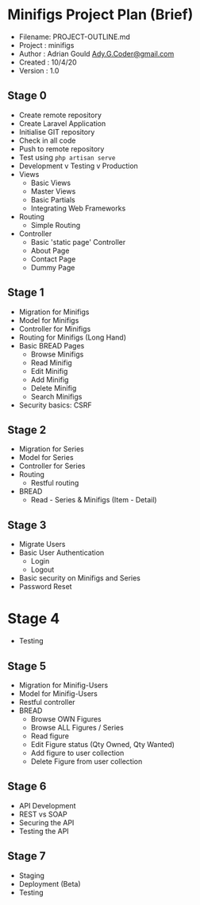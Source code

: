 # Minifigs Project Plan (Brief)

- Filename: PROJECT-OUTLINE.md
- Project : minifigs
- Author  : Adrian Gould <Ady.G.Coder@gmail.com>
- Created : 10/4/20
- Version : 1.0

## Stage 0
- Create remote repository
- Create Laravel Application
- Initialise GIT repository
- Check in all code
- Push to remote repository 
- Test using `php artisan serve`
- Development v Testing v Production
- Views
    - Basic Views
    - Master Views
    - Basic Partials
    - Integrating Web Frameworks
- Routing
    - Simple Routing
- Controller
    - Basic 'static page' Controller
    - About Page
    - Contact Page
    - Dummy Page

## Stage 1
- Migration for Minifigs
- Model for Minifigs
- Controller for Minifigs
- Routing for Minifigs (Long Hand)
- Basic BREAD Pages
    - Browse Minifigs
    - Read Minifig
    - Edit Minifig
    - Add Minifig
    - Delete Minifig
    - Search Minifigs
- Security basics: CSRF
    
## Stage 2
- Migration for Series
- Model for Series
- Controller for Series
- Routing
    - Restful routing
- BREAD
    - Read - Series & Minifigs (Item - Detail)

## Stage 3
- Migrate Users
- Basic User Authentication
    - Login
    - Logout
- Basic security on Minifigs and Series
- Password Reset

# Stage 4
- Testing

## Stage 5
- Migration for Minifig-Users
- Model for Minifig-Users
- Restful controller
- BREAD
    - Browse OWN Figures
    - Browse ALL Figures / Series
    - Read figure
    - Edit Figure status (Qty Owned, Qty Wanted)
    - Add figure to user collection
    - Delete Figure from user collection
    
## Stage 6
- API Development
- REST vs SOAP
- Securing the API
- Testing the API

## Stage 7
- Staging
- Deployment (Beta)
- Testing
